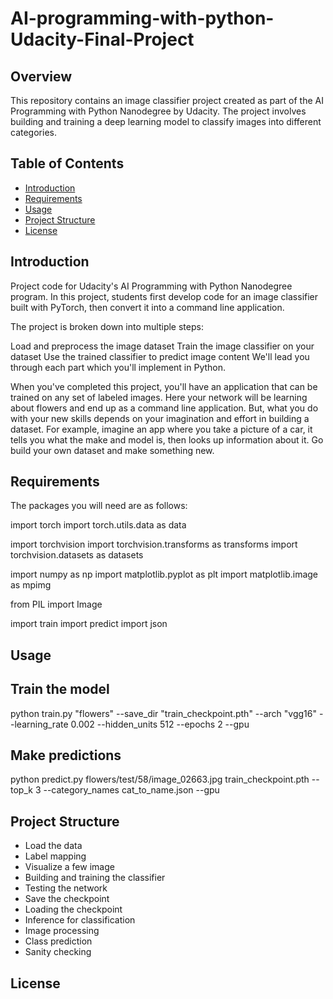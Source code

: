 # AI-programming-with-python-Udacity-Final-Project


## Overview

This repository contains an image classifier project created as part of the AI Programming with Python Nanodegree by Udacity. The project involves building and training a deep learning model to classify images into different categories.

## Table of Contents

- [Introduction](#introduction)
- [Requirements](#requirements)
- [Usage](#usage)
- [Project Structure](#project-structure)
- [License](#license)
  

## Introduction

Project code for Udacity's AI Programming with Python Nanodegree program. In this project, students first develop code for an image classifier built with PyTorch, then convert it into a command line application.

The project is broken down into multiple steps:

Load and preprocess the image dataset
Train the image classifier on your dataset
Use the trained classifier to predict image content
We'll lead you through each part which you'll implement in Python.

When you've completed this project, you'll have an application that can be trained on any set of labeled images. Here your network will be learning about flowers and end up as a command line application. But, what you do with your new skills depends on your imagination and effort in building a dataset. For example, imagine an app where you take a picture of a car, it tells you what the make and model is, then looks up information about it. Go build your own dataset and make something new.

## Requirements

The packages you will need are as follows:

import torch
import torch.utils.data as data

import torchvision
import torchvision.transforms as transforms
import torchvision.datasets as datasets

import numpy as np
import matplotlib.pyplot as plt
import matplotlib.image as mpimg

from PIL import Image

import train
import predict
import json


## Usage

## Train the model
python train.py "flowers" --save_dir "train_checkpoint.pth" --arch "vgg16" --learning_rate 0.002 --hidden_units 512  --epochs 2 --gpu

## Make predictions
python predict.py flowers/test/58/image_02663.jpg train_checkpoint.pth --top_k 3 --category_names cat_to_name.json --gpu

## Project Structure

- Load the data
- Label mapping
- Visualize a few image
- Building and training the classifier
- Testing the network
- Save the checkpoint
- Loading the checkpoint
- Inference for classification
- Image processing
- Class prediction
- Sanity checking


## License









